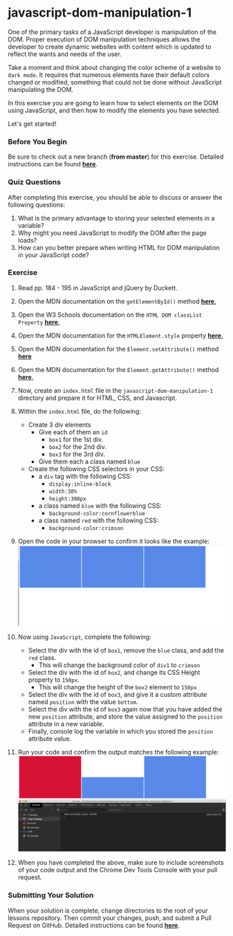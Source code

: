 # javascript-dom-manipulation-1

One of the primary tasks of a JavaScript developer is manipulation of the DOM. Proper execution of DOM manipulation techniques allows the developer to create dynamic websites with content which is updated to reflect the wants and needs of the user.

Take a moment and think about changing the color scheme of a website to `dark mode`. It requires that numerous elements have their default colors changed or modified, something that could not be done without JavaScript manipulating the DOM.

In this exercise you are going to learn how to select elements on the DOM using JavaScript, and then how to modify the elements you have selected.

Let's get started!

### Before You Begin

Be sure to check out a new branch (**from master**) for this exercise. Detailed instructions can be found [**here**](../../guides/before-each-exercise.md).

### Quiz Questions
After completing this exercise, you should be able to discuss or answer the following questions:

1. What is the primary advantage to storing your selected elements in a variable?
1. Why might you need JavaScript to modify the DOM after the page loads?
1. How can you better prepare when writing HTML for DOM manipulation in your JavaScript code?


### Exercise

1. Read pp. 184 - 195 in JavaScript and jQuery by Duckett.
2. Open the MDN documentation on the `getElementById()` method [**here**.](https://developer.mozilla.org/en-US/docs/Web/API/Document/getElementById)
3. Open the W3 Schools documentation on the `HTML DOM classList Property` [**here**.](https://www.w3schools.com/jsref/prop_element_classlist.asp)
4. Open the MDN documentation for the `HTMLElement.style` property [**here**.](https://developer.mozilla.org/en-US/docs/Web/API/HTMLElement/style)
5. Open the MDN documentation for the `Element.setAttribute()` method [**here**](https://developer.mozilla.org/en-US/docs/Web/API/Element/setAttribute)
6. Open the MDN documentation for the `Element.getAttribute()` method [**here**.](https://developer.mozilla.org/en-US/docs/Web/API/Element/getAttribute)
7. Now, create an `index.html` file in the `javascript-dom-manipulation-1` directory and prepare it for HTML, CSS, and Javascript.
8. Within the `index.html` file, do the following:
    - Create 3 div elements
        - Give each of them an `id`
            - `box1` for the 1st div.
            - `box2` for the 2nd div.
            - `box3` for the 3rd div.
        - Give them each a class named `blue`
    - Create the following CSS selectors in your CSS:
        - a `div` tag with the following CSS:
            - `display:inline-block`
            - `width:30%`
            - `height:300px`
        - a class named `blue` with the following CSS:
            - `background-color:cornflowerblue`
        - a class named `red` with the following CSS:
            - `background-color:crimson`
9. Open the code in your browser to confirm it looks like the example:
    ![HTML and CSS Example](./images/html-css-example.png)

10. Now using `JavaScript`, complete the following:
    - Select the div with the id of `box1`, remove the `blue` class, and add the `red` class.
        - This will change the background color of `div1` to `crimson`
    - Select the div with the id of `box2`, and change its CSS Height property to `150px`.
        - This will change the height of the `box2` element to `150px`
    - Select the div with the id of `box3`, and give it a custom attribute named `position` with the value `bottom`.
    - Select the div with the id of `box3` again now that you have added the new `position` attribute, and store the value assigned to the `position` attribute in a new variable.
    - Finally, console log the variable in which you stored the `position` attribute value.
11. Run your code and confirm the output matches the following example:
    ![Dom Update Example](./images/dom-updated-example.png)

12. When you have completed the above, make sure to include screenshots of your code output and the Chrome Dev Tools Console with your pull request.



### Submitting Your Solution

When your solution is complete, change directories to the root of your lessons repository. Then commit your changes, push, and submit a Pull Request on GitHub. Detailed instructions can be found [**here**](../../guides/after-each-exercise.md).
